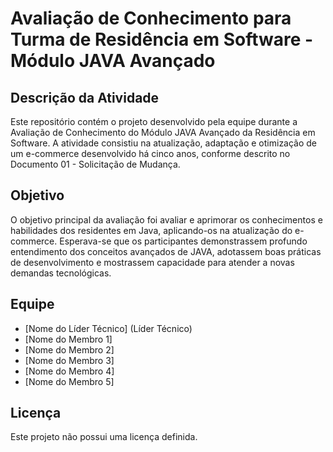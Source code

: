 # Avaliação de Conhecimento para Turma de Residência em Software - Módulo JAVA Avançado

## Descrição da Atividade
Este repositório contém o projeto desenvolvido pela equipe durante a Avaliação de Conhecimento do Módulo JAVA Avançado da Residência em Software. A atividade consistiu na atualização, adaptação e otimização de um e-commerce desenvolvido há cinco anos, conforme descrito no Documento 01 - Solicitação de Mudança.

## Objetivo
O objetivo principal da avaliação foi avaliar e aprimorar os conhecimentos e habilidades dos residentes em Java, aplicando-os na atualização do e-commerce. Esperava-se que os participantes demonstrassem profundo entendimento dos conceitos avançados de JAVA, adotassem boas práticas de desenvolvimento e mostrassem capacidade para atender a novas demandas tecnológicas.

## Equipe
- [Nome do Líder Técnico] (Líder Técnico)
- [Nome do Membro 1]
- [Nome do Membro 2]
- [Nome do Membro 3]
- [Nome do Membro 4]
- [Nome do Membro 5]



## Licença
Este projeto não possui uma licença definida.
